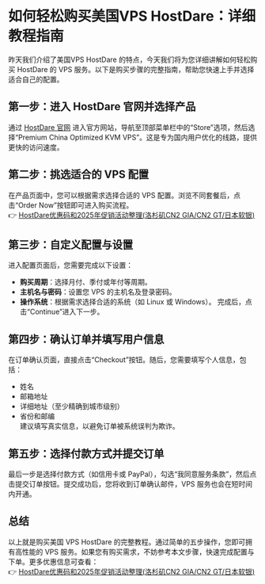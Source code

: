 # 如何轻松购买美国VPS HostDare：详细教程指南

昨天我们介绍了美国VPS HostDare 的特点，今天我们将为您详细讲解如何轻松购买 HostDare 的 VPS 服务。以下是购买步骤的完整指南，帮助您快速上手并选择适合自己的配置。

## 第一步：进入 HostDare 官网并选择产品

通过 [HostDare 官网](https://bit.ly/hostdare) 进入官方网站，导航至顶部菜单栏中的“Store”选项，然后选择“Premium China Optimized KVM VPS”。这是专为国内用户优化的线路，提供更快的访问速度。

## 第二步：挑选适合的 VPS 配置

在产品页面中，您可以根据需求选择合适的 VPS 配置。浏览不同套餐后，点击“Order Now”按钮即可进入购买流程。  
👉 [HostDare优惠码和2025年促销活动整理(洛杉矶CN2 GIA/CN2 GT/日本软银)](https://bit.ly/hostdare)

## 第三步：自定义配置与设置

进入配置页面后，您需要完成以下设置：
- **购买周期**：选择月付、季付或年付等周期。
- **主机名与密码**：设置您 VPS 的主机名及登录密码。
- **操作系统**：根据需求选择合适的系统（如 Linux 或 Windows）。
完成后，点击“Continue”进入下一步。

## 第四步：确认订单并填写用户信息

在订单确认页面，直接点击“Checkout”按钮。随后，您需要填写个人信息，包括：
- 姓名
- 邮箱地址
- 详细地址（至少精确到城市级别）
- 省份和邮编  
建议填写真实信息，以避免订单被系统误判为欺诈。

## 第五步：选择付款方式并提交订单

最后一步是选择付款方式（如信用卡或 PayPal），勾选“我同意服务条款”，然后点击提交订单按钮。提交成功后，您将收到订单确认邮件，VPS 服务也会在短时间内开通。

## 总结

以上就是购买美国 VPS HostDare 的完整教程。通过简单的五步操作，您即可拥有高性能的 VPS 服务。如果您有购买需求，不妨参考本文步骤，快速完成配置与下单。更多优惠信息可查看：  
👉 [HostDare优惠码和2025年促销活动整理(洛杉矶CN2 GIA/CN2 GT/日本软银)](https://bit.ly/hostdare)